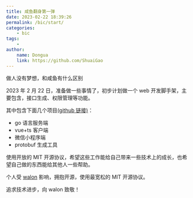 ```yaml
---
title: 咸鱼翻身第一弹
date: 2023-02-22 18:39:26
permalink: /bic/start/
categories:
    - bic
tags:
    -
author:
    name: Dongua
    link: https://github.com/ShuaiGao
---
```


做人没有梦想，和咸鱼有什么区别

2023 年 2 月 22 日，准备做一些事情了，初步计划做一个 web 开发脚手架，主要包含，接口生成、权限管理等功能。

其中包含下面几个项目[(github 链接)](https://github.com/orgs/always-farmer/repositories)：

-   go 语言服务端
-   vue+ts 客户端
-   微信小程序端
-   protobuf 生成工具

使用开放的 MIT 开源协议，希望这些工作能给自己带来一些技术上的成长，也希望自己做的东西能给其他人一些帮助。

个人受 [walon](https://www.zhihu.com/people/shao-nian-96-46) 影响，拥抱开源，使用最宽松的 MIT 开源协议。

追求技术进步，向 walon 致敬！
